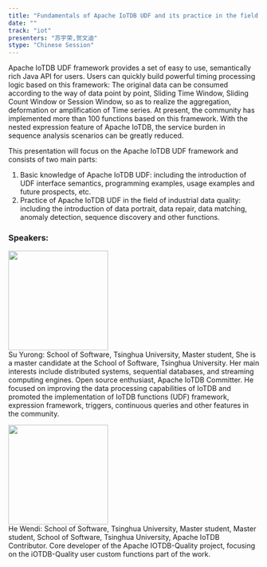 ```yaml
---
title: "Fundamentals of Apache IoTDB UDF and its practice in the field of industrial data quality"
date: "" 
track: "iot"
presenters: "苏宇荣,贺文迪"
stype: "Chinese Session"
---
```

Apache IoTDB UDF framework provides a set of easy to use, semantically rich Java API for users. Users can quickly build powerful timing processing logic based on this framework: The original data can be consumed according to the way of data point by point, Sliding Time Window, Sliding Count Window or Session Window, so as to realize the aggregation, deformation or amplification of Time series. At present, the community has implemented more than 100 functions based on this framework. With the nested expression feature of Apache IoTDB, the service burden in sequence analysis scenarios can be greatly reduced.

This presentation will focus on the Apache IoTDB UDF framework and consists of two main parts:

1. Basic knowledge of Apache IoTDB UDF: including the introduction of UDF interface semantics, programming examples, usage examples and future prospects, etc.
2. Practice of Apache IoTDB UDF in the field of industrial data quality: including the introduction of data portrait, data repair, data matching, anomaly detection, sequence discovery and other functions.
 ### Speakers: 
 <img src="images/speaker/1172.png" width="200" /><br>Su Yurong: School of Software, Tsinghua University, Master student, She is a master candidate at the School of Software, Tsinghua University. Her main interests include distributed systems, sequential databases, and streaming computing engines. Open source enthusiast, Apache IoTDB Committer. He focused on improving the data processing capabilities of IoTDB and promoted the implementation of IoTDB functions (UDF) framework, expression framework, triggers, continuous queries and other features in the community.
 <img src="images/speaker/1172_2.png" width="200" /><br>He Wendi: School of Software, Tsinghua University, Master student, Master student, School of Software, Tsinghua University, Apache IoTDB Contributor. Core developer of the Apache IOTDB-Quality project, focusing on the iOTDB-Quality user custom functions part of the work.
 